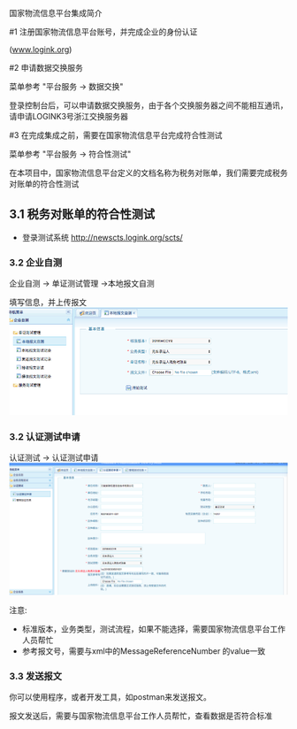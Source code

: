 
国家物流信息平台集成简介


#1 注册国家物流信息平台账号，并完成企业的身份认证 

(www.logink.org)

#2 申请数据交换服务 

菜单参考 "平台服务 -> 数据交换"

登录控制台后，可以申请数据交换服务，由于各个交换服务器之间不能相互通讯，请申请LOGINK3号浙江交换服务器


#3 在完成集成之前，需要在国家物流信息平台完成符合性测试

菜单参考  "平台服务 -> 符合性测试"

在本项目中，国家物流信息平台定义的文档名称为税务对账单，我们需要完成税务对账单的符合性测试

## 3.1 税务对账单的符合性测试

* 登录测试系统
http://newscts.logink.org/scts/

### 3.2  企业自测
 企业自测 -> 单证测试管理 ->本地报文自测

填写信息，并上传报文
![](./images/logink1.png)

### 3.2 认证测试申请
认证测试 -> 认证测试申请
![](./images/logink2.png)

注意:

- 标准版本，业务类型，测试流程，如果不能选择，需要国家物流信息平台工作人员帮忙
- 参考报文号，需要与xml中的MessageReferenceNumber 的value一致
  
### 3.3 发送报文

你可以使用程序，或者开发工具，如postman来发送报文。

报文发送后，需要与国家物流信息平台工作人员帮忙，查看数据是否符合标准
